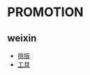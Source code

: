 # PROMOTION

## weixin
* [排版](https://www.jianshu.com/p/5326de235497)
* [工具](https://www.135editor.com/)